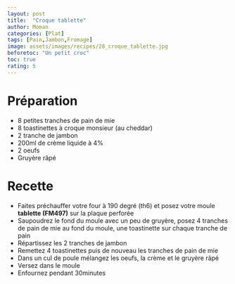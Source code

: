 ```yaml
---
layout: post
title:  "Croque tablette"
author: Moman
categories: [Plat]
tags: [Pain,Jambon,Fromage]
image: assets/images/recipes/28_croque_tablette.jpg
beforetoc: "Un petit croc"
toc: true
rating: 5
---
```


# Préparation 
* 8 petites tranches de pain de mie
* 8 toastinettes à croque monsieur (au cheddar)
* 2 tranche de jambon
* 200ml de crème liquide à 4%
* 2 oeufs
* Gruyère râpé

# Recette
* Faites préchauffer votre four à 190 degré (th6) et posez votre moule **tablette (FM497)** sur la plaque perforée
* Saupoudrez le fond du moule avec un peu de gruyère, posez 4 tranches de pain de mie au fond du moule, une toastinette sur chaque tranche de pain
* Répartissez les 2 tranches de jambon
* Remettez 4 toastinettes puis de nouveau les tranches de pain de mie
* Dans un cul de poule mélangez les oeufs, la crème et le gruyère râpé
* Versez dans le moule
* Enfournez pendant 30minutes
